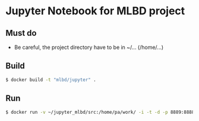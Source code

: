 # Jupyter Notebook for MLBD project

## Must do

* Be careful, the project directory have to be in ~/... (/home/...)


## Build
```bash
$ docker build -t "mlbd/jupyter" .
```

## Run
```bash
$ docker run -v ~/jupyter_mlbd/src:/home/pa/work/ -i -t -d -p 8889:8888 mlbd/jupyter
```

